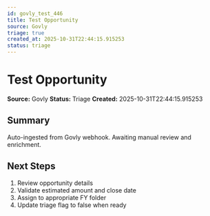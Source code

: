 ```yaml
---
id: govly_test_446
title: Test Opportunity
source: Govly
triage: true
created_at: 2025-10-31T22:44:15.915253
status: triage
---
```


# Test Opportunity

**Source:** Govly
**Status:** Triage
**Created:** 2025-10-31T22:44:15.915253

## Summary

Auto-ingested from Govly webhook. Awaiting manual review and enrichment.

## Next Steps

1. Review opportunity details
2. Validate estimated amount and close date
3. Assign to appropriate FY folder
4. Update triage flag to false when ready

